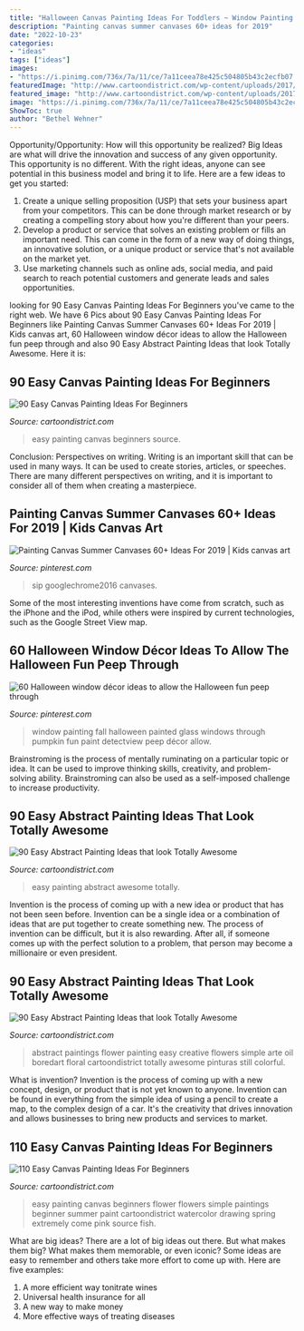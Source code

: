 ```yaml
---
title: "Halloween Canvas Painting Ideas For Toddlers ~ Window Painting Fall Halloween Painted Glass Windows Through Pumpkin Fun Paint Detectview Peep Décor Allow"
description: "Painting canvas summer canvases 60+ ideas for 2019"
date: "2022-10-23"
categories:
- "ideas"
tags: ["ideas"]
images:
- "https://i.pinimg.com/736x/7a/11/ce/7a11ceea78e425c504805b43c2ecfb07.jpg"
featuredImage: "http://www.cartoondistrict.com/wp-content/uploads/2017/06/Easy-Abstract-Painting-Ideas00010-1.jpg"
featured_image: "http://www.cartoondistrict.com/wp-content/uploads/2017/06/Easy-Canvas-Painting-Ideas-For-Beginners24.jpg"
image: "https://i.pinimg.com/736x/7a/11/ce/7a11ceea78e425c504805b43c2ecfb07.jpg"
ShowToc: true
author: "Bethel Wehner"
---
```



Opportunity/Opportunity: How will this opportunity be realized?
Big Ideas are what will drive the innovation and success of any given opportunity. This opportunity is no different. With the right ideas, anyone can see potential in this business model and bring it to life. Here are a few ideas to get you started: 
1. Create a unique selling proposition (USP) that sets your business apart from your competitors. This can be done through market research or by creating a compelling story about how you're different than your peers. 
2. Develop a product or service that solves an existing problem or fills an important need. This can come in the form of a new way of doing things, an innovative solution, or a unique product or service that's not available on the market yet. 
3. Use marketing channels such as online ads, social media, and paid search to reach potential customers and generate leads and sales opportunities.

	

		
looking for 90 Easy Canvas Painting Ideas For Beginners you've came to the right web. We have 6 Pics about 90 Easy Canvas Painting Ideas For Beginners like Painting Canvas Summer Canvases 60+ Ideas For 2019 | Kids canvas art, 60 Halloween window décor ideas to allow the Halloween fun peep through and also 90 Easy Abstract Painting Ideas that look Totally Awesome. Here it is:
		
    
## 90 Easy Canvas Painting Ideas For Beginners

<img loading=lazy src="http://www.cartoondistrict.com/wp-content/uploads/2017/06/Easy-Canvas-Painting-Ideas-For-Beginners42.jpg" onerror="this.onerror=null;this.src='https://tse3.mm.bing.net/th?id=OIP.sllct5qKzPG6vZmUg4bYoAHaJ4&amp;pid=15.1';" alt="90 Easy Canvas Painting Ideas For Beginners">

_Source: cartoondistrict.com_

>easy painting canvas beginners source. 

	

Conclusion: Perspectives on writing.
Writing is an important skill that can be used in many ways. It can be used to create stories, articles, or speeches. There are many different perspectives on writing, and it is important to consider all of them when creating a masterpiece.

    
## Painting Canvas Summer Canvases 60+ Ideas For 2019 | Kids Canvas Art

<img loading=lazy src="https://i.pinimg.com/736x/7a/11/ce/7a11ceea78e425c504805b43c2ecfb07.jpg" onerror="this.onerror=null;this.src='https://tse2.mm.bing.net/th?id=OIP.T2Uvamdtcv0LbPV0xospWQAAAA&amp;pid=15.1';" alt="Painting Canvas Summer Canvases 60+ Ideas For 2019 | Kids canvas art">

_Source: pinterest.com_

>sip googlechrome2016 canvases. 

	

Some of the most interesting inventions have come from scratch, such as the iPhone and the iPod, while others were inspired by current technologies, such as the Google Street View map.

    
## 60 Halloween Window Décor Ideas To Allow The Halloween Fun Peep Through

<img loading=lazy src="https://i.pinimg.com/736x/d7/aa/20/d7aa206aa33eaaa32758bc753de95f19.jpg" onerror="this.onerror=null;this.src='https://tse4.mm.bing.net/th?id=OIP.Bf1ampRv4hxy569mTa4PYAHaJ4&amp;pid=15.1';" alt="60 Halloween window décor ideas to allow the Halloween fun peep through">

_Source: pinterest.com_

>window painting fall halloween painted glass windows through pumpkin fun paint detectview peep décor allow. 

	

Brainstroming is the process of mentally ruminating on a particular topic or idea. It can be used to improve thinking skills, creativity, and problem-solving ability. Brainstroming can also be used as a self-imposed challenge to increase productivity.

    
## 90 Easy Abstract Painting Ideas That Look Totally Awesome

<img loading=lazy src="http://www.cartoondistrict.com/wp-content/uploads/2017/06/Easy-Abstract-Painting-Ideas00012.jpg" onerror="this.onerror=null;this.src='https://tse1.mm.bing.net/th?id=OIP.6hihjezKc6jVR64368qdtwHaNJ&amp;pid=15.1';" alt="90 Easy Abstract Painting Ideas that look Totally Awesome">

_Source: cartoondistrict.com_

>easy painting abstract awesome totally. 

	

Invention is the process of coming up with a new idea or product that has not been seen before. Invention can be a single idea or a combination of ideas that are put together to create something new. The process of invention can be difficult, but it is also rewarding. After all, if someone comes up with the perfect solution to a problem, that person may become a millionaire or even president.

    
## 90 Easy Abstract Painting Ideas That Look Totally Awesome

<img loading=lazy src="http://www.cartoondistrict.com/wp-content/uploads/2017/06/Easy-Abstract-Painting-Ideas00010-1.jpg" onerror="this.onerror=null;this.src='https://tse1.mm.bing.net/th?id=OIP.JPBlx041mI5fJ5mhDoTcWwHaJ5&amp;pid=15.1';" alt="90 Easy Abstract Painting Ideas that look Totally Awesome">

_Source: cartoondistrict.com_

>abstract paintings flower painting easy creative flowers simple arte oil boredart floral cartoondistrict totally awesome pinturas still colorful. 

	

What is invention?
Invention is the process of coming up with a new concept, design, or product that is not yet known to anyone. Invention can be found in everything from the simple idea of using a pencil to create a map, to the complex design of a car. It's the creativity that drives innovation and allows businesses to bring new products and services to market.

    
## 110 Easy Canvas Painting Ideas For Beginners

<img loading=lazy src="http://www.cartoondistrict.com/wp-content/uploads/2017/06/Easy-Canvas-Painting-Ideas-For-Beginners24.jpg" onerror="this.onerror=null;this.src='https://tse4.mm.bing.net/th?id=OIP.mWoAEA5EYMomSkqOJVC8-AHaJU&amp;pid=15.1';" alt="110 Easy Canvas Painting Ideas For Beginners">

_Source: cartoondistrict.com_

>easy painting canvas beginners flower flowers simple paintings beginner summer paint cartoondistrict watercolor drawing spring extremely come pink source fish. 

	

What are big ideas?
There are a lot of big ideas out there. But what makes them big? What makes them memorable, or even iconic? Some ideas are easy to remember and others take more effort to come up with. Here are five examples: 
1. A more efficient way tonitrate wines
2. Universal health insurance for all
3. A new way to make money
4. More effective ways of treating diseases

